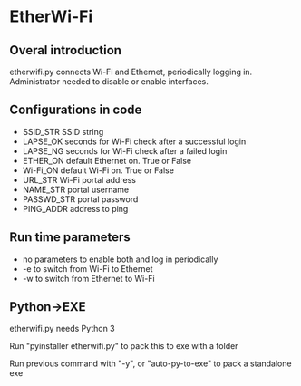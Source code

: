 # EtherWi-Fi

## Overal introduction
etherwifi.py connects Wi-Fi and Ethernet, periodically logging in.
Administrator needed to disable or enable interfaces.

## Configurations in code
- SSID_STR SSID string
- LAPSE_OK seconds for Wi-Fi check after a successful login
- LAPSE_NG seconds for Wi-Fi check after a failed login
- ETHER_ON default Ethernet on. True or False
- Wi-Fi_ON default Wi-Fi on. True or False
- URL_STR Wi-Fi portal address
- NAME_STR portal username
- PASSWD_STR portal password
- PING_ADDR address to ping

## Run time parameters
- no parameters to enable both and log in periodically
- -e to switch from Wi-Fi to Ethernet
- -w to switch from Ethernet to Wi-Fi

## Python->EXE
<p>etherwifi.py needs Python 3
<p>Run "pyinstaller etherwifi.py" to pack this to exe with a folder
<p>Run previous command with "-y", or "auto-py-to-exe" to pack a standalone exe
